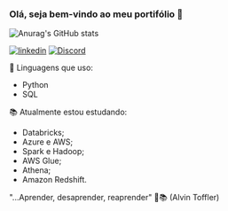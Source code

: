 ### Olá, seja bem-vindo ao meu portifólio  👋

![Anurag's GitHub stats](https://github-readme-stats.vercel.app/api?username=brunolopesk&show_icons=true&theme=onedark)

[![linkedin](https://img.shields.io/badge/LinkedIn-0077B5?style=for-the-badge&logo=linkedin&logoColor=white)](https://www.linkedin.com/in/bruno-santos-581a11240/)
[![Discord](https://img.shields.io/badge/Discord-7289DA?style=for-the-badge&logo=discord&logoColor=white)]()


🚀 Linguagens que uso:
- Python
- SQL
   

📚 Atualmente estou estudando:
- Databricks;
- Azure e AWS;
- Spark e Hadoop;
- AWS Glue;
- Athena;
- Amazon Redshift.


"...Aprender, desaprender, reaprender" 🚀📚 (Alvin Toffler)



